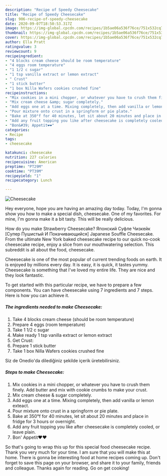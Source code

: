 ```yaml
---
description: "Recipe of Speedy Cheesecake"
title: "Recipe of Speedy Cheesecake"
slug: 906-recipe-of-speedy-cheesecake
date: 2020-09-07T18:50:53.317Z
image: https://img-global.cpcdn.com/recipes/1b5ae06a536f76ce/751x532cq70/cheesecake-recipe-main-photo.jpg
thumbnail: https://img-global.cpcdn.com/recipes/1b5ae06a536f76ce/751x532cq70/cheesecake-recipe-main-photo.jpg
cover: https://img-global.cpcdn.com/recipes/1b5ae06a536f76ce/751x532cq70/cheesecake-recipe-main-photo.jpg
author: Ella Pratt
ratingvalue: 3
reviewcount: 9
recipeingredient:
- "4 blocks cream cheese should be room temperature"
- "4 eggs room temperature"
- "1 1/2 c sugar"
- "1 tsp vanilla extract or lemon extract"
- " Crust"
- "1 stick butter"
- "1 box Nilla Wafers cookies crushed fine"
recipeinstructions:
- "Mix cookies in a mini chopper, or whatever you have to crush them finely. Add butter and mix with cookie crumbs to make your crust."
- "Mix cream cheese &amp; sugar completely."
- "Add eggs one at a time. Mixing completely, then add vanilla or lemon exteact."
- "Pour mixture onto crust in a springform or pie plate."
- "Bake at 350°f for 40 minutes, let sit about 20 minutes and place in fridge for 3 hours or overnight."
- "Add any fruit topping you like after cheesecake is completely cooled, or leave plain."
- "Bon&#39; Appetit❤❤"
categories:
- Recipe
tags:
- cheesecake

katakunci: cheesecake 
nutrition: 227 calories
recipecuisine: American
preptime: "PT29M"
cooktime: "PT39M"
recipeyield: "1"
recipecategory: Lunch

---
```



![Cheesecake](https://img-global.cpcdn.com/recipes/1b5ae06a536f76ce/751x532cq70/cheesecake-recipe-main-photo.jpg)

Hey everyone, hope you are having an amazing day today. Today, I'm gonna show you how to make a special dish, cheesecake. One of my favorites. For mine, I'm gonna make it a bit tasty. This will be really delicious.

How do you make Strawberry Cheesecake? Японский Суфле Чизкейк [Супер Пушистый И Покачивающийся] Japanese Souffle Cheesecake. From the ultimate New York baked cheesecake recipe to our quick no-cook cheesecake recipe, enjoy a slice from our mouthwatering selection. This subreddit is all about the food, cheesecake.

Cheesecake is one of the most popular of current trending foods on earth. It is enjoyed by millions every day. It is easy, it is quick, it tastes yummy. Cheesecake is something that I've loved my entire life. They are nice and they look fantastic.


To get started with this particular recipe, we have to prepare a few components. You can have cheesecake using 7 ingredients and 7 steps. Here is how you can achieve it.

<!--inarticleads1-->

##### The ingredients needed to make Cheesecake:

1. Take 4 blocks cream cheese (should be room temperature)
1. Prepare 4 eggs (room temperature)
1. Take 1 1/2 c sugar
1. Make ready 1 tsp vanilla extract or lemon extract
1. Get  Crust:
1. Prepare 1 stick butter
1. Take 1 box Nilla Wafers cookies crushed fine


Siz de Onedio&#39;da dilediğiniz şekilde içerik üretebilirsiniz. 

<!--inarticleads2-->

##### Steps to make Cheesecake:

1. Mix cookies in a mini chopper, or whatever you have to crush them finely. Add butter and mix with cookie crumbs to make your crust.
1. Mix cream cheese &amp; sugar completely.
1. Add eggs one at a time. Mixing completely, then add vanilla or lemon exteact.
1. Pour mixture onto crust in a springform or pie plate.
1. Bake at 350°f for 40 minutes, let sit about 20 minutes and place in fridge for 3 hours or overnight.
1. Add any fruit topping you like after cheesecake is completely cooled, or leave plain.
1. Bon&#39; Appetit❤❤




So that's going to wrap this up for this special food cheesecake recipe. Thank you very much for your time. I am sure that you will make this at home. There is gonna be interesting food at home recipes coming up. Don't forget to save this page on your browser, and share it to your family, friends and colleague. Thanks again for reading. Go on get cooking!
